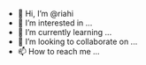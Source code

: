 - 👋 Hi, I’m @riahi
- 👀 I’m interested in ...
- 🌱 I’m currently learning ...
- 💞️ I’m looking to collaborate on ...
- 📫 How to reach me ...

<!---
Riahi/Riahi is a ✨ special ✨ repository because its `README.md` (this file) appears on your GitHub profile.
You can click the Preview link to take a look at your changes.
--->

